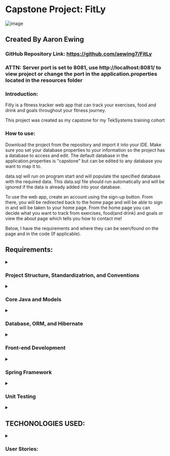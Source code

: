 # Capstone Project: FitLy
![image](https://github.com/aewing7/FitLy/blob/master/src/main/resources/static/pictures/AltLogoTextIcon.png?raw=true)
## Created By Aaron Ewing

### GitHub Repository Link: https://github.com/aewing7/FitLy

### ATTN: Server port is set to 8081, use http://localhost:8081/ to view project or change the port in the application.properties located in the resources folder

### Introduction:

Fitly is a fitness tracker web app that can track your exercises, food and drink and goals throughout your fitness journey. 

This project was created as my capstone for my TekSystems training cohort 


### How to use:

Download the project from the repository and import it into your IDE. Make sure you set your database properties to your information so the project has a database to access and edit. The default database in the application.properties is "capstone" but can be edited to any database you want to map it to.

data.sql will run on program start and will populate the specified database with the required data. This data.sql file should run automatically and will be ignored if the data is already added into your database.

To use the web app, create an account using the sign-up button. From there, you will be redirected back to the home page and will be able to sign in and will be taken to your home page. From the home page you can decide what you want to track from exercises, food(and drink) and goals or view the about page which tells you how to contact me! 

Below, I have the requirements and where they can be seen/found on the page and in the code (If applicable).


## Requirements:

<details><summary>

### Project Structure, Standardizatrion, and Conventions 

</summary>

- The project package structure should be shown in class where the models, DAO/repositories, services, controllers, exceptions, etc., have a package. Views or templates do not require a package (Found in main folder)
- Each class should include comments to describe the class and the methods (Found in classes)
- Have the project pushed into GitHub from the early stage of development and hosted on GitHub with a “readme” file documenting an overview of your project (https://github.com/aewing7/FitLy)
</details>

<details><summary>

### Core Java and Models

</summary>

- Utilize Java classes with constant variables (i.e., variables that never change from their initial value). The value of these variables can be requested parameters, SQL queries used in the DAO, names of HTML pages, or URL patterns to forward a request to (Found throughout project)
- Have at least four models and corresponding tables in a relational database (if four models/tables do not make sense for your application, discuss this with your instructor) (Found in models package)
- At least four models (Found in models package)
- Apply exception handling (Exceptions found in exception package and exceptions thrown in controllers)

</details>

<details><summary>

### Database, ORM, and Hibernate

</summary>

- Use MariaDB as your DBMS (check with your instructor if you need support to install MariaDB on your computer) (Used mariaDB)
- Include a schema diagram of the tables and the SQL you used for the database (Schema found in schema folder in project root)
- The database configuration file must be set up correctly in your Spring application through “spring initializr” (in resources)
- Include at least three custom queries (Queries found in repositories)
- Use Hibernate or Jakarta Persistence API (JPA) directly or through Spring Data JPA (Used Hibernate and Spring Data JPA)
- Your application should include examples for all four CRUD operations (Create, Read, Update, and Delete) - (Found in every controller, can be seen running the app)

</details>

<details><summary>

### Front-end Development

</summary>

- Use CSS to style the Web pages. Use an external CSS stylesheet (internal styling may be used along with frameworks such as Bootstrap, but you must still include and utilize a custom CSS external file) (Css files found in resources/static/css files)
- Your application should include six different views/pages (HTML views can be found in resources)
- Use HTML to lay out the pages and Thymeleaf to make the pages dynamic (Frameworks such as Angular or React can also be used but will not be covered in the course. Both Angular or React are optional.). The application’s presentation must meet the general view requirements. (Found throughout the .html files)
- Use at least one JavaScript script linked from an external script file (Internal scripts may be used along with frameworks such as jQuery, but you must still include and utilize a custom JavaScript external file) (JS found in resources/static/js files)
- Include a navigation section that is included across multiple pages (Navbar found at the top of all pages once logged in)


</details>

<details><summary>

### Spring Framework

</summary>

- Use Spring Boot to develop your project (Completed)
- Models should be annotated for binding using Spring data binding through Jakarta and/or Hibernate validation (Found in models package)
- Include and implement at least two repositories and two service classes/interfaces (Found in service package and repository package)
- Include at least two ways of creating a managed bean/object (Completed)
- Use correct implementations of dependency injection with appropriate use of the @Autowired annotation (Completed)
- Include at least one example of session management (Spring Security can be used for session management) (Using Spring Security for session management)
- Use Transaction and request/response logging (write log to a file) (logging find in the root)
Include sign-up and login functionality with encrypted passwords using bcrypt (Spring Security will satisfy this requirement) (Completed with Spring Security)


</details>

<details><summary>

### Unit Testing

</summary>

- Test each query created in the repositories (Found in test package)
- Test at least one method in each service class (Found in test package)

</details>

<details><summary>

## TECHONOLOGIES USED:

</summary>

- MariaDB
- Hibernate
- Spring Data
- Java
- Spring Boot
- Spring Security
- HTML
- CSS
- Bootstrap
- JavaScript
- Thymeleaf

</details>

<details><summary>

### User Stories:

</summary>

1.	As a user, I want to be able to enter in my specific workout so that I can track which workouts ive done
2.	As a user, I want to be able to enter in my specific reps and weight for my workouts, so I can track my weekly progress
3.	As a user, I want to be able to see my entered workouts whenever I log in, so I can track my workout data
4.	As a user, I want to be able to set my account details (Name, Height, Weight) so that I can personalize my account
5.	As a user, I want to be able to log in so that I can see my saved data
6.	As a user, I want to be able to enter the food I have eaten, so I can track it.
7.	As a user, I want to be able to enter the calories for the food I ate, so I can track my daily intake.
8.	As a user, I want to be able to enter my servings for the food I ate to track the servings.
9.	As a user, I want to be able to sort my workouts by week so that I can see what I do week to week
10.	As a user, I want to be able to sort my food by daily and weekly so that I can track my eating habits.
11.	As a user, I want to be able to set future goals, so I will have reminders of what I want to work for.
12.	As a user, I want to be able to enter a specific number for sets I completed to track that along with my reps.

</details>



